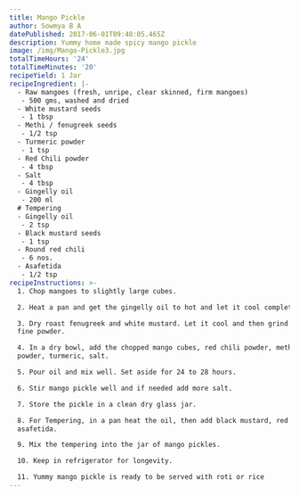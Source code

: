 ```yaml
---
title: Mango Pickle
author: Sowmya B A
datePublished: 2017-06-01T09:48:05.465Z
description: Yummy home made spicy mango pickle
image: /img/Mango-Pickle3.jpg
totalTimeHours: '24'
totalTimeMinutes: '20'
recipeYield: 1 Jar
recipeIngredient: |-
  - Raw mangoes (fresh, unripe, clear skinned, firm mangoes)
   - 500 gms, washed and dried
  - White mustard seeds
   - 1 tbsp
  - Methi / fenugreek seeds
   - 1/2 tsp
  - Turmeric powder
   - 1 tsp
  - Red Chili powder
   - 4 tbsp
  - Salt
   - 4 tbsp
  - Gingelly oil
   - 200 ml
  # Tempering
  - Gingelly oil
   - 2 tsp
  - Black mustard seeds
   - 1 tsp
  - Round red chili
   - 6 nos.
  - Asafetida
   - 1/2 tsp
recipeInstructions: >-
  1. Chop mangoes to slightly large cubes.

  2. Heat a pan and get the gingelly oil to hot and let it cool completely.

  3. Dry roast fenugreek and white mustard. Let it cool and then grind it to
  fine powder.

  4. In a dry bowl, add the chopped mango cubes, red chili powder, methi-mustard
  powder, turmeric, salt.

  5. Pour oil and mix well. Set aside for 24 to 28 hours.

  6. Stir mango pickle well and if needed add more salt.

  7. Store the pickle in a clean dry glass jar.

  8. For Tempering, in a pan heat the oil, then add black mustard, red chili and
  asafetida.

  9. Mix the tempering into the jar of mango pickles.

  10. Keep in refrigerator for longevity.

  11. Yummy mango pickle is ready to be served with roti or rice
---
```

